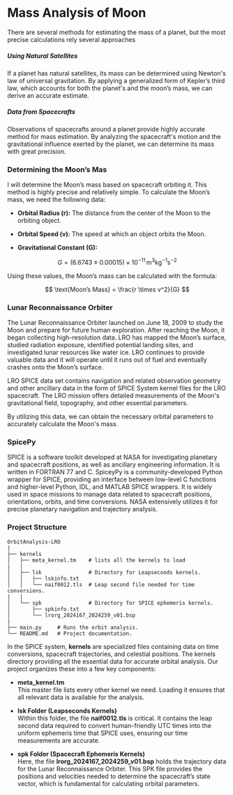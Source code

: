# Mass Analysis of Moon
There are several methods for estimating the mass of a planet, but the most precise calculations rely several approaches

##### Using Natural Satellites  
If a planet has natural satellites, its mass can be determined using Newton's law of universal gravitation. By applying a generalized form of Kepler’s third law, which accounts for both the planet's and the moon’s mass, we can derive an accurate estimate.

##### Data from Spacecrafts
Observations of spacecrafts around a planet provide highly accurate method for mass estimation. By analyzing the spacecraft's motion and the gravitational influence exerted by the planet, we can determine its mass with great precision.

### Determining the Moon’s Mas
I will determine the Moon’s mass based on spacecraft orbiting it. This method is highly precise and relatively simple. To calculate the Moon’s mass, we need the following data:

- **Orbital Radius (r):** The distance from the center of the Moon to the orbiting object.  

- **Orbital Speed (v):** The speed at which an object orbits the Moon.  

- **Gravitational Constant (G):**  

$$ 
G = (6.6743 \pm 0.00015) \times 10^{-11} \, \text{m}^3 \text{kg}^{-1} \text{s}^{-2} 
$$

Using these values, the Moon’s mass can be calculated with the formula: 

$$ 
\text{Moon’s Mass} = \frac{r \times v^2}{G} 
$$

### Lunar Reconnaissance Orbiter
The Lunar Reconnaissance Orbiter launched on June 18, 2009 to study the Moon and prepare for future human exploration. After reaching the Moon, it began collecting high-resolution data. LRO has mapped the Moon’s surface, studied radiation exposure, identified potential landing sites, and investigated lunar resources like water ice. LRO continues to provide valuable data and it will operate until it runs out of fuel and eventually crashes onto the Moon’s surface. 

LRO SPICE data set contains navigation and related observation geometry and other ancillary data in the form of SPICE System kernel files for the LRO spacecraft. The LRO mission offers detailed measurements of the Moon's gravitational field, topography, and other essential parameters. 

By utilizing this data, we can obtain the necessary orbital parameters to accurately calculate the Moon's mass. 
### SpicePy
SPICE is a software toolkit developed at NASA for investigating planetary and spacecraft positions, as well as ancillary engineering information. It is written in FORTRAN 77 and C. SpiceyPy is a community-developed Python wrapper for SPICE, providing an interface between low-level C functions and higher-level Python, IDL, and MATLAB SPICE wrappers. It is widely used in space missions to manage data related to spacecraft positions, orientations, orbits, and time conversions. NASA extensively utilizes it for precise planetary navigation and trajectory analysis.


### Project Structure

```
OrbitAnalysis-LRO
|
├── kernels
│   ├── meta_kernel.tm    # lists all the kernels to load
|   |
│   ├── lsk               # Directory for Leapseconds kernels.
│   │   ├── lskinfo.txt
│   │   └── naif0012.tls  # Leap second file needed for time conversions.
|   |
│   └── spk               # Directory for SPICE ephemeris kernels.
│       ├── spkinfo.txt
│       └── lrorg_2024167_2024259_v01.bsp 
|     
├── main.py     # Runs the orbit analysis.
└── README.md   # Project documentation.
```

In the SPICE system, **kernels** are specialized files containing data on time conversions, spacecraft trajectories, and celestial positions. The kernels directory providing all the essential data for accurate orbital analysis. Our project organizes these into a few key components:

- **meta_kernel.tm**  
    This master file lists every other kernel we need. Loading it ensures that all relevant data is available for the analysis.
    
- **lsk Folder (Leapseconds Kernels)**  
    Within this folder, the file **naif0012.tls** is critical. It contains the leap second data required to convert human-friendly UTC times into the uniform ephemeris time that SPICE uses, ensuring our time measurements are accurate.
    
- **spk Folder (Spacecraft Ephemeris Kernels)**  
    Here, the file **lrorg_2024167_2024259_v01.bsp** holds the trajectory data for the Lunar Reconnaissance Orbiter. This SPK file provides the positions and velocities needed to determine the spacecraft’s state vector, which is fundamental for calculating orbital parameters.